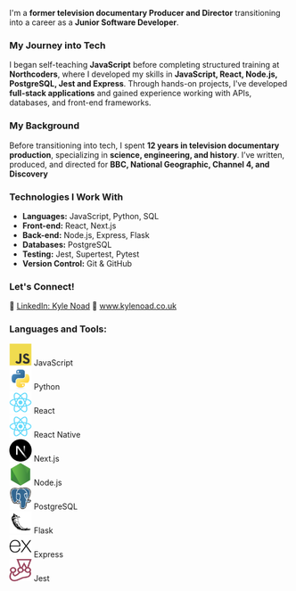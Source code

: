 I'm a **former television documentary Producer and Director** transitioning into a career as a **Junior Software Developer**.

###  My Journey into Tech  
I began self-teaching **JavaScript** before completing structured training at **Northcoders**, where I developed my skills in **JavaScript, React, Node.js, PostgreSQL, Jest and Express**. Through hands-on projects, I've developed **full-stack applications** and gained experience working with APIs, databases, and front-end frameworks.  

###  My Background  
Before transitioning into tech, I spent **12 years in television documentary production**, specializing in **science, engineering, and history**. I’ve written, produced, and directed for **BBC, National Geographic, Channel 4, and Discovery**

###  Technologies I Work With  
- **Languages:** JavaScript, Python, SQL  
- **Front-end:** React, Next.js
- **Back-end:** Node.js, Express, Flask
- **Databases:** PostgreSQL  
- **Testing:** Jest, Supertest, Pytest  
- **Version Control:** Git & GitHub  

###  Let's Connect!  
🔗 [LinkedIn: Kyle Noad](https://www.linkedin.com/in/kyle-noad-09771282/)
🔗 www.kylenoad.co.uk

### Languages and Tools:

<img src="https://raw.githubusercontent.com/devicons/devicon/master/icons/javascript/javascript-original.svg" alt="JavaScript" width="40" height="40"/> JavaScript  
<img src="https://raw.githubusercontent.com/devicons/devicon/master/icons/python/python-original.svg" alt="Python" width="40" height="40"/> Python  
<img src="https://raw.githubusercontent.com/devicons/devicon/master/icons/react/react-original.svg" alt="React" width="40" height="40"/> React  
<img src="https://raw.githubusercontent.com/devicons/devicon/master/icons/react/react-original.svg" alt="React Native" width="40" height="40"/> React Native  
<img src="https://raw.githubusercontent.com/devicons/devicon/master/icons/nextjs/nextjs-original.svg" alt="Next.js" width="40" height="40"/> Next.js  
<img src="https://raw.githubusercontent.com/devicons/devicon/master/icons/nodejs/nodejs-original.svg" alt="Node.js" width="40" height="40"/> Node.js  
<img src="https://raw.githubusercontent.com/devicons/devicon/master/icons/postgresql/postgresql-original.svg" alt="PostgreSQL" width="40" height="40"/> PostgreSQL  
<img src="https://raw.githubusercontent.com/devicons/devicon/master/icons/flask/flask-original.svg" alt="Flask" width="40" height="40"/> Flask  
<img src="https://raw.githubusercontent.com/devicons/devicon/master/icons/express/express-original.svg" alt="Express" width="40" height="40"/> Express  
<img src="https://raw.githubusercontent.com/devicons/devicon/master/icons/jest/jest-plain.svg" alt="Jest" width="40" height="40"/> Jest

